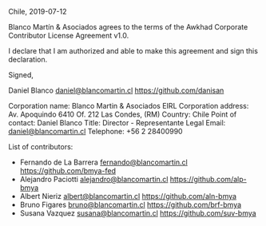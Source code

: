 Chile, 2019-07-12

Blanco Martín & Asociados agrees to the terms of the Awkhad Corporate Contributor License
Agreement v1.0.

I declare that I am authorized and able to make this agreement and sign this
declaration.

Signed,

Daniel Blanco daniel@blancomartin.cl https://github.com/danisan

Corporation name: Blanco Martin & Asociados EIRL
Corporation address: Av. Apoquindo 6410
                     Of. 212 Las Condes, (RM)
Country: Chile
Point of contact: Daniel Blanco
Title: Director - Representante Legal
Email: daniel@blancomartin.cl
Telephone: +56 2 28400990

List of contributors:

* Fernando de La Barrera fernando@blancomartin.cl https://github.com/bmya-fed
* Alejandro Paciotti alejandro@blancomartin.cl https://github.com/alp-bmya
* Albert Nieriz albert@blancomartin.cl https://github.com/aln-bmya
* Bruno Figares bruno@blancomartin.cl https://github.com/brf-bmya
* Susana Vazquez susana@blancomartin.cl https://github.com/suv-bmya
